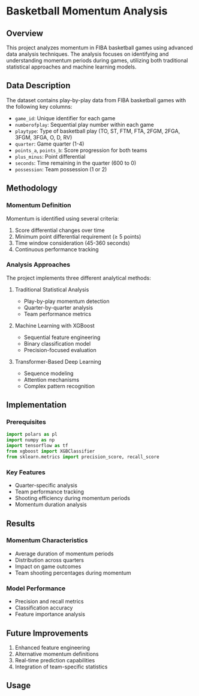 # Basketball Momentum Analysis

## Overview
This project analyzes momentum in FIBA basketball games using advanced data analysis techniques. The analysis focuses on identifying and understanding momentum periods during games, utilizing both traditional statistical approaches and machine learning models.

## Data Description
The dataset contains play-by-play data from FIBA basketball games with the following key columns:
* `game_id`: Unique identifier for each game
* `numberofplay`: Sequential play number within each game
* `playtype`: Type of basketball play (TO, ST, FTM, FTA, 2FGM, 2FGA, 3FGM, 3FGA, O, D, RV)
* `quarter`: Game quarter (1-4)
* `points_a`, `points_b`: Score progression for both teams
* `plus_minus`: Point differential
* `seconds`: Time remaining in the quarter (600 to 0)
* `possession`: Team possession (1 or 2)

## Methodology

### Momentum Definition
Momentum is identified using several criteria:
1. Score differential changes over time
2. Minimum point differential requirement (≥ 5 points)
3. Time window consideration (45-360 seconds)
4. Continuous performance tracking

### Analysis Approaches
The project implements three different analytical methods:
1. Traditional Statistical Analysis
    - Play-by-play momentum detection
    - Quarter-by-quarter analysis
    - Team performance metrics

2. Machine Learning with XGBoost
    - Sequential feature engineering
    - Binary classification model
    - Precision-focused evaluation

3. Transformer-Based Deep Learning
    - Sequence modeling
    - Attention mechanisms
    - Complex pattern recognition

## Implementation

### Prerequisites
```python
import polars as pl
import numpy as np
import tensorflow as tf
from xgboost import XGBClassifier
from sklearn.metrics import precision_score, recall_score
```

### Key Features
* Quarter-specific analysis
* Team performance tracking
* Shooting efficiency during momentum periods
* Momentum duration analysis

## Results

### Momentum Characteristics
* Average duration of momentum periods
* Distribution across quarters
* Impact on game outcomes
* Team shooting percentages during momentum

### Model Performance
* Precision and recall metrics
* Classification accuracy
* Feature importance analysis

## Future Improvements
1. Enhanced feature engineering
2. Alternative momentum definitions
3. Real-time prediction capabilities
4. Integration of team-specific statistics

## Usage
```pyt
